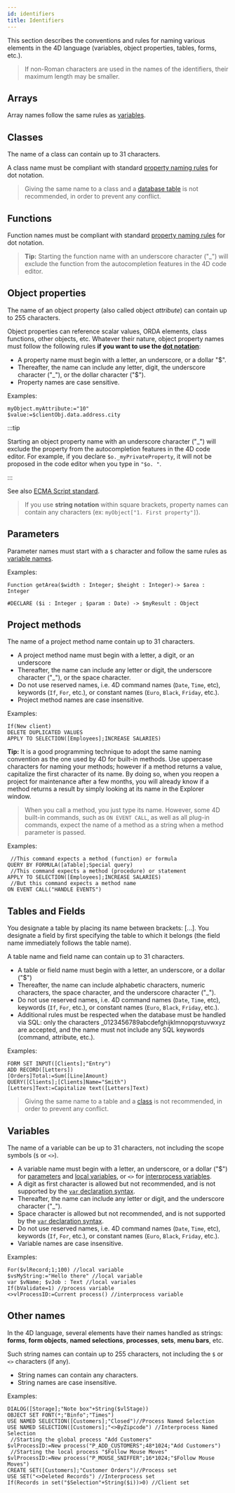 ```yaml
---
id: identifiers
title: Identifiers
---
```


This section describes the conventions and rules for naming various elements in the 4D language (variables, object properties, tables, forms, etc.).

> If non-Roman characters are used in the names of the identifiers, their maximum length may be smaller.

## Arrays

Array names follow the same rules as [variables](#variables).

## Classes

The name of a class can contain up to 31 characters.

A class name must be compliant with standard [property naming rules](#object-properties) for dot notation.

> Giving the same name to a class and a [database table](#tables) is not recommended, in order to prevent any conflict.

## Functions

Function names must be compliant with standard [property naming rules](#object-properties) for dot notation.

> **Tip:** Starting the function name with an underscore character ("_") will exclude the function from the autocompletion features in the 4D code editor.

## Object properties

The name of an object property (also called object *attribute*) can contain up to 255 characters.

Object properties can reference scalar values, ORDA elements, class functions, other objects, etc. Whatever their nature, object property names must follow the following rules **if you want to use the [dot notation](dt_object.md#object-properties)**:

- A property name must begin with a letter, an underscore, or a dollar "$".
- Thereafter, the name can include any letter, digit, the underscore character ("_"), or the dollar character ("$").
- Property names are case sensitive.

Examples:

```4d
myObject.myAttribute:="10"
$value:=$clientObj.data.address.city
```

:::tip

Starting an object property name with an underscore character ("_") will exclude the property from the autocompletion features in the 4D code editor. For example, if you declare `$o._myPrivateProperty`, it will not be proposed in the code editor when you type in `"$o. "`.

:::

See also [ECMA Script standard](https://www.ecma-international.org/ecma-262/5.1/#sec-7.6).

> If you use **string notation** within square brackets, property names can contain any characters (ex: `myObject["1. First property"]`).


## Parameters

Parameter names must start with a `$` character and follow the same rules as [variable names](#variables).

Examples:

```4d
Function getArea($width : Integer; $height : Integer)-> $area : Integer

#DECLARE ($i : Integer ; $param : Date) -> $myResult : Object
```

## Project methods

The name of a project method name contain up to 31 characters.

- A project method name must begin with a letter, a digit, or an underscore
- Thereafter, the name can include any letter or digit, the underscore character ("_"), or the space character.
- Do not use reserved names, i.e. 4D command names (`Date`, `Time`, etc), keywords (`If`, `For`, etc.), or constant names (`Euro`, `Black`, `Friday`, etc.).
- Project method names are case insensitive.

Examples:

```4d
If(New client)
DELETE DUPLICATED VALUES
APPLY TO SELECTION([Employees];INCREASE SALARIES)
```

**Tip:** It is a good programming technique to adopt the same naming convention as the one used by 4D for built-in methods. Use uppercase characters for naming your methods; however if a method returns a value, capitalize the first character of its name. By doing so, when you reopen a project for maintenance after a few months, you will already know if a method returns a result by simply looking at its name in the Explorer window.

 > When you call a method, you just type its name. However, some 4D built-in commands, such as `ON EVENT CALL`, as well as all plug-in commands, expect the name of a method as a string when a method parameter is passed.

Examples:

```4d
 //This command expects a method (function) or formula
QUERY BY FORMULA([aTable];Special query)
 //This command expects a method (procedure) or statement
APPLY TO SELECTION([Employees];INCREASE SALARIES)
 //But this command expects a method name
ON EVENT CALL("HANDLE EVENTS")
```

## Tables and Fields

You designate a table by placing its name between brackets: \[...]. You designate a field by first specifying the table to which it belongs (the field name immediately follows the table name).

A table name and field name can contain up to 31 characters.

- A table or field name must begin with a letter, an underscore, or a dollar ("$")
- Thereafter, the name can include alphabetic characters, numeric characters, the space character, and the underscore character ("_").
- Do not use reserved names, i.e. 4D command names (`Date`, `Time`, etc), keywords (`If`, `For`, etc.), or constant names (`Euro`, `Black`, `Friday`, etc.).
- Additional rules must be respected when the database must be handled via SQL: only the characters _0123456789abcdefghijklmnopqrstuvwxyz are accepted, and the name must not include any SQL keywords (command, attribute, etc.).

Examples:

```4d
FORM SET INPUT([Clients];"Entry")
ADD RECORD([Letters])
[Orders]Total:=Sum([Line]Amount)
QUERY([Clients];[Clients]Name="Smith")
[Letters]Text:=Capitalize text([Letters]Text)

```

> Giving the same name to a table and a [class](#classes) is not recommended, in order to prevent any conflict.

## Variables

The name of a variable can be up to 31 characters, not including the scope symbols (`$` or `<>`).

- A variable name must begin with a letter, an underscore, or a dollar ("$") for [parameters](parameters.md) and [local variables](variables.md#local-variables), or `<>` for [interprocess variables](variables.md#interprocess-variables).
- A digit as first character is allowed but not recommended, and is not supported by the [`var` declaration syntax](variables.md#using-the-var-keyword).
- Thereafter, the name can include any letter or digit, and the underscore character ("_").
- Space character is allowed but not recommended, and is not supported by the [`var` declaration syntax](variables.md#using-the-var-keyword).
- Do not use reserved names, i.e. 4D command names (`Date`, `Time`, etc), keywords (`If`, `For`, etc.), or constant names (`Euro`, `Black`, `Friday`, etc.).
- Variable names are case insensitive.

Examples:

```4d
For($vlRecord;1;100) //local variable
$vsMyString:="Hello there" //local variable
var $vName; $vJob : Text //local variales 
If(bValidate=1) //process variable
<>vlProcessID:=Current process() //interprocess variable
```

## Other names

In the 4D language, several elements have their names handled as strings: **forms**, **form objects**, **named selections**, **processes**, **sets**, **menu bars**, etc.

Such string names can contain up to 255 characters, not including the `$` or `<>` characters (if any).

- String names can contain any characters.
- String names are case insensitive.

Examples:

```4d
DIALOG([Storage];"Note box"+String($vlStage))
OBJECT SET FONT(*;"Binfo";"Times")
USE NAMED SELECTION([Customers];"Closed")//Process Named Selection
USE NAMED SELECTION([Customers];"<>ByZipcode") //Interprocess Named Selection
 //Starting the global process "Add Customers"
$vlProcessID:=New process("P_ADD_CUSTOMERS";48*1024;"Add Customers")
 //Starting the local process "$Follow Mouse Moves"
$vlProcessID:=New process("P_MOUSE_SNIFFER";16*1024;"$Follow Mouse Moves")
CREATE SET([Customers];"Customer Orders")//Process set
USE SET("<>Deleted Records") //Interprocess set
If(Records in set("$Selection"+String($i))>0) //Client set

```

